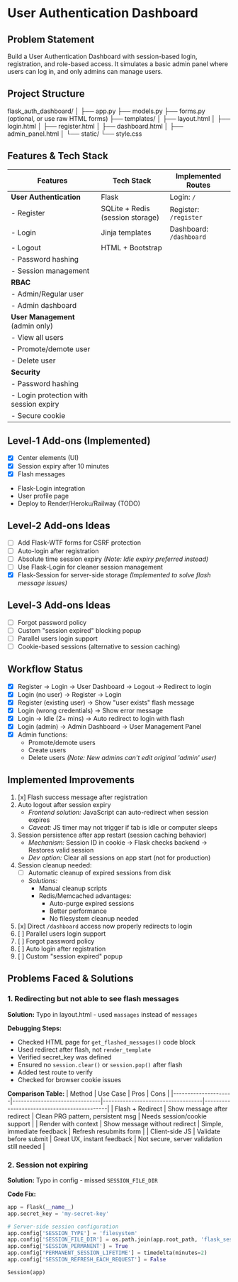 # User Authentication Dashboard

## Problem Statement
Build a User Authentication Dashboard with session-based login, registration, and role-based access. It simulates a basic admin panel where users can log in, and only admins can manage users.

## Project Structure
flask_auth_dashboard/
│
├── app.py
├── models.py
├── forms.py (optional, or use raw HTML forms)
├── templates/
│ ├── layout.html
│ ├── login.html
│ ├── register.html
│ ├── dashboard.html
│ ├── admin_panel.html
│
└── static/
└── style.css


## Features & Tech Stack

| Features               | Tech Stack                          | Implemented Routes           |
|------------------------|-------------------------------------|------------------------------|
| **User Authentication** | Flask                               | Login: `/`                   |
| - Register             | SQLite + Redis (session storage)    | Register: `/register`        |
| - Login                | Jinja templates                     | Dashboard: `/dashboard`      |
| - Logout               | HTML + Bootstrap                    |                              |
| - Password hashing      |                                     |                              |
| - Session management    |                                     |                              |
| **RBAC**               |                                     |                              |
| - Admin/Regular user    |                                     |                              |
| - Admin dashboard       |                                     |                              |
| **User Management** (admin only) |                              |                              |
| - View all users        |                                     |                              |
| - Promote/demote user   |                                     |                              |
| - Delete user           |                                     |                              |
| **Security**           |                                     |                              |
| - Password hashing      |                                     |                              |
| - Login protection with session expiry |                     |                              |
| - Secure cookie         |                                     |                              |

## Level-1 Add-ons (Implemented)
- [x] Center elements (UI)
- [x] Session expiry after 10 minutes
- [x] Flash messages
-  Flask-Login integration
-  User profile page
-  Deploy to Render/Heroku/Railway (TODO)

## Level-2 Add-ons Ideas

- [ ] Add Flask-WTF forms for CSRF protection
- [ ] Auto-login after registration
- [ ] Absolute time session expiry *(Note: Idle expiry preferred instead)*
- [ ] Use Flask-Login for cleaner session management
- [x] Flask-Session for server-side storage *(Implemented to solve flash message issues)*

## Level-3 Add-ons Ideas

- [ ] Forgot password policy
- [ ] Custom "session expired" blocking popup
- [ ] Parallel users login support
- [ ] Cookie-based sessions (alternative to session caching)

## Workflow Status

- [x] Register → Login → User Dashboard → Logout → Redirect to login
- [x] Login (no user) → Register → Login
- [x] Register (existing user) → Show "user exists" flash message
- [x] Login (wrong credentials) → Show error message
- [x] Login → Idle (2+ mins) → Auto redirect to login with flash
- [x] Login (admin) → Admin Dashboard → User Management Panel
- [x] Admin functions:
  - Promote/demote users
  - Create users
  - Delete users
  *(Note: New admins can't edit original 'admin' user)*

## Implemented Improvements

1. [x] Flash success message after registration
2. Auto logout after session expiry
   - *Frontend solution:* JavaScript can auto-redirect when session expires
   - *Caveat:* JS timer may not trigger if tab is idle or computer sleeps
3. Session persistence after app restart (session caching behavior)
   - *Mechanism:* Session ID in cookie → Flask checks backend → Restores valid session
   - *Dev option:* Clear all sessions on app start (not for production)
4. Session cleanup needed:
   - [ ] Automatic cleanup of expired sessions from disk
   - *Solutions:*
     - Manual cleanup scripts
     - Redis/Memcached advantages:
       - Auto-purge expired sessions
       - Better performance
       - No filesystem cleanup needed
5. [x] Direct `/dashboard` access now properly redirects to login
6. [ ] Parallel users login support
7. [ ] Forgot password policy
8. [ ] Auto login after registration
9. [ ] Custom "session expired" popup

## Problems Faced & Solutions

### 1. Redirecting but not able to see flash messages
**Solution:** Typo in layout.html - used `massages` instead of `messages`

**Debugging Steps:**
- Checked HTML page for `get_flashed_messages()` code block
- Used redirect after flash, not `render_template`
- Verified secret_key was defined
- Ensured no `session.clear()` or `session.pop()` after flash
- Added test route to verify
- Checked for browser cookie issues

**Comparison Table:**
| Method              | Use Case                      | Pros                              | Cons                                       |
|---------------------|-------------------------------|-----------------------------------|--------------------------------------------|
| Flash + Redirect    | Show message after redirect   | Clean PRG pattern, persistent msg | Needs session/cookie support               |
| Render with context | Show message without redirect | Simple, immediate feedback       | Refresh resubmits form                     |
| Client-side JS      | Validate before submit        | Great UX, instant feedback       | Not secure, server validation still needed |

### 2. Session not expiring
**Solution:** Typo in config - missed `SESSION_FILE_DIR`

**Code Fix:**
```python
app = Flask(__name__)
app.secret_key = 'my-secret-key'

# Server-side session configuration
app.config['SESSION_TYPE'] = 'filesystem'
app.config['SESSION_FILE_DIR'] = os.path.join(app.root_path, 'flask_session')
app.config['SESSION_PERMANENT'] = True
app.config['PERMANENT_SESSION_LIFETIME'] = timedelta(minutes=2)
app.config['SESSION_REFRESH_EACH_REQUEST'] = False

Session(app)

